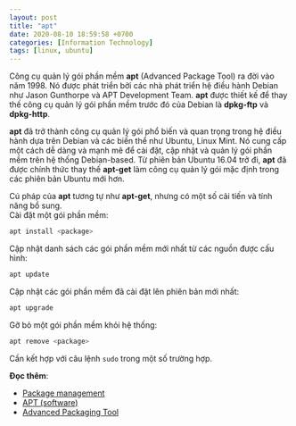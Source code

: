 ```yaml
---
layout: post
title: "apt"
date: 2020-08-10 18:59:58 +0700
categories: [Information Technology]
tags: [linux, ubuntu]
---
```


Công cụ quản lý gói phần mềm **apt** (Advanced Package Tool) ra đời vào năm 1998. Nó được phát triển bởi các nhà phát triển hệ điều hành Debian như Jason Gunthorpe và APT Development Team. **apt** được thiết kế để thay thế công cụ quản lý gói phần mềm trước đó của Debian là **dpkg-ftp** và **dpkg-http**.

**apt** đã trở thành công cụ quản lý gói phổ biến và quan trọng trong hệ điều hành dựa trên Debian và các biến thể như Ubuntu, Linux Mint. Nó cung cấp một cách dễ dàng và mạnh mẽ để cài đặt, cập nhật và quản lý gói phần mềm trên hệ thống Debian-based. Từ phiên bản Ubuntu 16.04 trở đi, **apt** đã được chính thức thay thế **apt-get** làm công cụ quản lý gói mặc định trong các phiên bản Ubuntu mới hơn.

Cú pháp của **apt** tương tự như **apt-get**, nhưng có một số cải tiến và tính năng bổ sung.  
Cài đặt một gói phần mềm:
```bash
apt install <package>
```

Cập nhật danh sách các gói phần mềm mới nhất từ các nguồn được cấu hình:
```bash
apt update
```

Cập nhật các gói phần mềm đã cài đặt lên phiên bản mới nhất:
```bash
apt upgrade
```

Gỡ bỏ một gói phần mềm khỏi hệ thống:
```bash
apt remove <package>
```
Cần kết hợp với câu lệnh `sudo` trong một số trường hợp.

**Đọc thêm**:
- [Package management](https://ubuntu.com/server/docs/package-management)
- [APT (software)](https://en.wikipedia.org/wiki/APT_(software))
- [Advanced Packaging Tool](https://vi.wikipedia.org/wiki/Advanced_Packaging_Tool)
